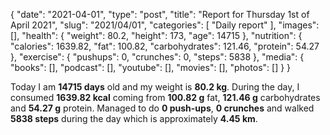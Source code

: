 {
    "date": "2021-04-01",
    "type": "post",
    "title": "Report for Thursday 1st of April 2021",
    "slug": "2021\/04\/01",
    "categories": [
        "Daily report"
    ],
    "images": [],
    "health": {
        "weight": 80.2,
        "height": 173,
        "age": 14715
    },
    "nutrition": {
        "calories": 1639.82,
        "fat": 100.82,
        "carbohydrates": 121.46,
        "protein": 54.27
    },
    "exercise": {
        "pushups": 0,
        "crunches": 0,
        "steps": 5838
    },
    "media": {
        "books": [],
        "podcast": [],
        "youtube": [],
        "movies": [],
        "photos": []
    }
}

Today I am <strong>14715 days</strong> old and my weight is <strong>80.2 kg</strong>. During the day, I consumed <strong>1639.82 kcal</strong> coming from <strong>100.82 g</strong> fat, <strong>121.46 g</strong> carbohydrates and <strong>54.27 g</strong> protein. Managed to do <strong>0 push-ups</strong>, <strong>0 crunches</strong> and walked <strong>5838 steps</strong> during the day which is approximately <strong>4.45 km</strong>.